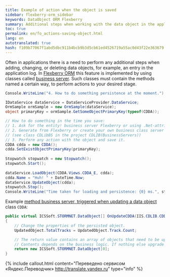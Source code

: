 ```yaml
--- 
title: Example of action when the object is saved 
sidebar: flexberry-orm_sidebar 
keywords: DataObject ORM Flexberry 
summary: Additional steps when working with the data object in the application 
toc: true 
permalink: en/fo_actions-saving-object.html 
lang: en 
autotranslated: true 
hash: f109b77067f1abd5dbc911b4bcb9b3d5cb61ed4526719a55ac0d43f22e363679 
--- 
```


Often in applications there is a need to perform any additional steps when adding, changing, or deleting data objects, for example, an entry in the application log. 
In [Flexberry ORM](fo_flexberry-orm.html) this feature is implemented by using classes called [business server](fo_bs-wrapper.html). Such classes must contain the methods named a certain way, to perform actions to your desired stage. 

```csharp
Console.WriteLine("4. How to do something persistence at the moment.");

IDataService dataService = DataServiceProvider.DataService;
OrmSample ormSample = new OrmSample(dataService);
object primaryKey = ormSample.GetSomeObjectPrimaryKey(typeof(CDDA));

// How to do something in the time you save: 
// 1. Ask for the entity! business server Flexberry or using .Net-attribute BusinessServer (see CDDA class in the project CDLIB(Objects)). 
// 2. Generate from Flexberry or create your own business class server with a method that handles storing objects, and implement it 
// (see class CDLibBS in the project CDLIB(BusinessServers)) 
// 3. Perform any action with the object and save it. 
CDDA cdda = new CDDA();
cdda.SetExistObjectPrimaryKey(primaryKey);
            
Stopwatch stopwatch = new Stopwatch();
stopwatch.Start();
            
dataService.LoadObject(CDDA.Views.CDDA_E, cdda);
cdda.Name = "Huh! " + DateTime.Now;
dataService.UpdateObject(cdda);
stopwatch.Stop();
Console.WriteLine("Time taken for loading and persistence: {0} ms.", stopwatch.ElapsedMilliseconds);
``` 

Example [method business server, triggered when updating a data object](fo_user-operations-dataservice.html) class `CDDA`: 

```csharp
public virtual ICSSoft.STORMNET.DataObject[] OnUpdateCDDA(IIS.CDLIB.CDDA UpdatedObject)
{
    // Change the properties of the persisted object. 
    UpdatedObject.TotalTracks = UpdatedObject.Track.Count;

    // The return value contains an array of objects that need to be updated, in addition UpdatedObject. 
    // Contents depends on the business logic. If nothing else upgrade is not required, an empty array is returned. 
    return new ICSSoft.STORMNET.DataObject[0];
}
``` 



{% include callout.html content="Переведено сервисом «Яндекс.Переводчик» <http://translate.yandex.ru>" type="info" %}